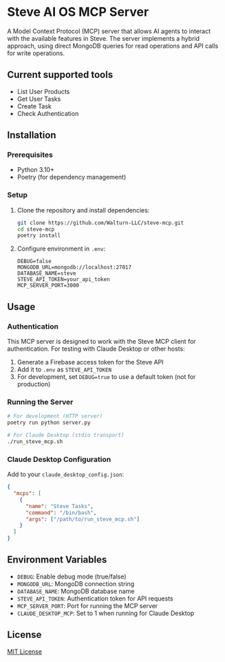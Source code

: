# Steve AI OS MCP Server

A Model Context Protocol (MCP) server that allows AI agents to interact with the available features in Steve. The server implements a hybrid approach, using direct MongoDB queries for read operations and API calls for write operations.

## Current supported tools

- List User Products
- Get User Tasks
- Create Task
- Check Authentication

## Installation

### Prerequisites

- Python 3.10+
- Poetry (for dependency management)

### Setup

1. Clone the repository and install dependencies:
   ```bash
   git clone https://github.com/Walturn-LLC/steve-mcp.git
   cd steve-mcp
   poetry install
   ```

2. Configure environment in `.env`:
   ```
   DEBUG=false
   MONGODB_URL=mongodb://localhost:27017
   DATABASE_NAME=steve
   STEVE_API_TOKEN=your_api_token
   MCP_SERVER_PORT=3000
   ```

## Usage

### Authentication

This MCP server is designed to work with the Steve MCP client for authentication. For testing with Claude Desktop or other hosts:

1. Generate a Firebase access token for the Steve API
2. Add it to `.env` as `STEVE_API_TOKEN`
3. For development, set `DEBUG=true` to use a default token (not for production)

### Running the Server

```bash
# For development (HTTP server)
poetry run python server.py

# For Claude Desktop (stdio transport)
./run_steve_mcp.sh
```

### Claude Desktop Configuration

Add to your `claude_desktop_config.json`:
```json
{
  "mcps": [
    {
      "name": "Steve Tasks",
      "command": "/bin/bash",
      "args": ["/path/to/run_steve_mcp.sh"]
    }
  ]
}
```

## Environment Variables

- `DEBUG`: Enable debug mode (true/false)
- `MONGODB_URL`: MongoDB connection string
- `DATABASE_NAME`: MongoDB database name
- `STEVE_API_TOKEN`: Authentication token for API requests
- `MCP_SERVER_PORT`: Port for running the MCP server
- `CLAUDE_DESKTOP_MCP`: Set to 1 when running for Claude Desktop

## License

[MIT License](LICENSE)
